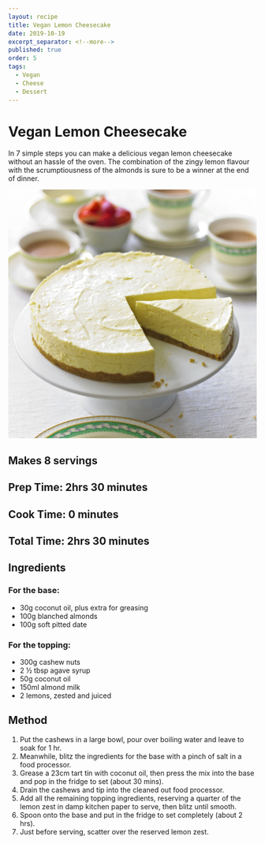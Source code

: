 ```yaml
---
layout: recipe
title: Vegan Lemon Cheesecake
date: 2019-10-19
excerpt_separator: <!--more-->
published: true
order: 5
tags:
  - Vegan
  - Cheese
  - Dessert
---
```


# Vegan Lemon Cheesecake
In 7 simple steps you can make a delicious vegan lemon cheesecake without an hassle of the oven. The combination of the zingy lemon flavour with the scrumptiousness of the almonds is sure to be a winner at the end of dinner.

<!--more-->
[![Lemon Cheesecake](/_uploads/LemonCheesecake.jpg)](/_uploads/LemonCheesecake.jpg)

## Makes 8 servings

## Prep Time: 2hrs 30 minutes
## Cook Time: 0 minutes
## Total Time: 2hrs 30 minutes

## Ingredients
### For the base:
- 30g coconut oil, plus extra for greasing
- 100g blanched almonds
- 100g soft pitted date

### For the topping:
- 300g cashew nuts
- 2 ½ tbsp agave syrup
- 50g coconut oil
- 150ml almond milk
- 2 lemons, zested and juiced



## Method
1. Put the cashews in a large bowl, pour over boiling water and leave to soak for 1 hr.
2. Meanwhile, blitz the ingredients for the base with a pinch of salt in a food processor.
3. Grease a 23cm tart tin with coconut oil, then press the mix into the base and pop in the fridge to set (about 30 mins).
4. Drain the cashews and tip into the cleaned out food processor.
5. Add all the remaining topping ingredients, reserving a quarter of the lemon zest in damp kitchen paper to serve, then blitz until smooth.
6. Spoon onto the base and put in the fridge to set completely (about 2 hrs).
7. Just before serving, scatter over the reserved lemon zest.
